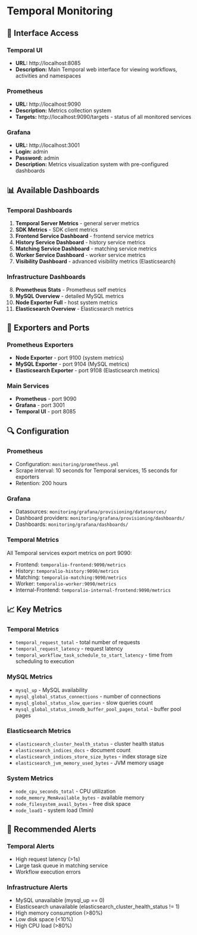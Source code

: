 # Temporal Monitoring

## 🚀 Interface Access

### Temporal UI

- **URL:** http://localhost:8085
- **Description:** Main Temporal web interface for viewing workflows, activities and namespaces

### Prometheus

- **URL:** http://localhost:9090
- **Description:** Metrics collection system
- **Targets:** http://localhost:9090/targets - status of all monitored services

### Grafana

- **URL:** http://localhost:3001
- **Login:** admin
- **Password:** admin
- **Description:** Metrics visualization system with pre-configured dashboards

## 📊 Available Dashboards

### Temporal Dashboards

1. **Temporal Server Metrics** - general server metrics
1. **SDK Metrics** - SDK client metrics
1. **Frontend Service Dashboard** - frontend service metrics
1. **History Service Dashboard** - history service metrics
1. **Matching Service Dashboard** - matching service metrics
1. **Worker Service Dashboard** - worker service metrics
1. **Visibility Dashboard** - advanced visibility metrics (Elasticsearch)

### Infrastructure Dashboards

8. **Prometheus Stats** - Prometheus self metrics
1. **MySQL Overview** - detailed MySQL metrics
1. **Node Exporter Full** - host system metrics
1. **Elasticsearch Overview** - Elasticsearch metrics

## 🔧 Exporters and Ports

### Prometheus Exporters

- **Node Exporter** - port 9100 (system metrics)
- **MySQL Exporter** - port 9104 (MySQL metrics)
- **Elasticsearch Exporter** - port 9108 (Elasticsearch metrics)

### Main Services

- **Prometheus** - port 9090
- **Grafana** - port 3001
- **Temporal UI** - port 8085

## 🔍 Configuration

### Prometheus

- Configuration: `monitoring/prometheus.yml`
- Scrape interval: 10 seconds for Temporal services, 15 seconds for exporters
- Retention: 200 hours

### Grafana

- Datasources: `monitoring/grafana/provisioning/datasources/`
- Dashboard providers: `monitoring/grafana/provisioning/dashboards/`
- Dashboards: `monitoring/grafana/dashboards/`

### Temporal Metrics

All Temporal services export metrics on port 9090:

- Frontend: `temporalio-frontend:9090/metrics`
- History: `temporalio-history:9090/metrics`
- Matching: `temporalio-matching:9090/metrics`
- Worker: `temporalio-worker:9090/metrics`
- Internal-Frontend: `temporalio-internal-frontend:9090/metrics`

## 📈 Key Metrics

### Temporal Metrics

- `temporal_request_total` - total number of requests
- `temporal_request_latency` - request latency
- `temporal_workflow_task_schedule_to_start_latency` - time from scheduling to execution

### MySQL Metrics

- `mysql_up` - MySQL availability
- `mysql_global_status_connections` - number of connections
- `mysql_global_status_slow_queries` - slow queries count
- `mysql_global_status_innodb_buffer_pool_pages_total` - buffer pool pages

### Elasticsearch Metrics

- `elasticsearch_cluster_health_status` - cluster health status
- `elasticsearch_indices_docs` - document count
- `elasticsearch_indices_store_size_bytes` - index storage size
- `elasticsearch_jvm_memory_used_bytes` - JVM memory usage

### System Metrics

- `node_cpu_seconds_total` - CPU utilization
- `node_memory_MemAvailable_bytes` - available memory
- `node_filesystem_avail_bytes` - free disk space
- `node_load1` - system load (1min)

## 🚨 Recommended Alerts

### Temporal Alerts

- High request latency (>1s)
- Large task queue in matching service
- Workflow execution errors

### Infrastructure Alerts

- MySQL unavailable (mysql_up == 0)
- Elasticsearch unavailable (elasticsearch_cluster_health_status != 1)
- High memory consumption (>80%)
- Low disk space (\<10%)
- High CPU load (>80%)
